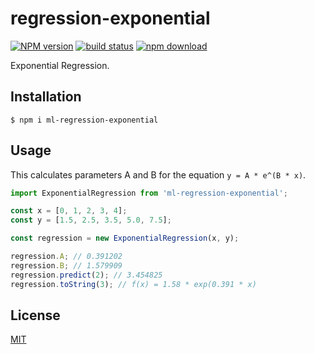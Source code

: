 # regression-exponential

[![NPM version][npm-image]][npm-url]
[![build status][ci-image]][ci-url]
[![npm download][download-image]][download-url]

Exponential Regression.

## Installation

`$ npm i ml-regression-exponential`

## Usage

This calculates parameters A and B for the equation `y = A * e^(B * x)`.

```js
import ExponentialRegression from 'ml-regression-exponential';

const x = [0, 1, 2, 3, 4];
const y = [1.5, 2.5, 3.5, 5.0, 7.5];

const regression = new ExponentialRegression(x, y);

regression.A; // 0.391202
regression.B; // 1.579909
regression.predict(2); // 3.454825
regression.toString(3); // f(x) = 1.58 * exp(0.391 * x)
```

## License

[MIT](./LICENSE)

[npm-image]: https://img.shields.io/npm/v/ml-regression-exponential.svg
[npm-url]: https://npmjs.org/package/ml-regression-exponential
[ci-image]: https://github.com/mljs/regression-exponential/workflows/Node.js%20CI/badge.svg?branch=main
[ci-url]: https://github.com/mljs/regression-exponential/actions?query=workflow%3A%22Node.js+CI%22
[download-image]: https://img.shields.io/npm/dm/ml-regression-exponential.svg
[download-url]: https://npmjs.org/package/ml-regression-exponential
